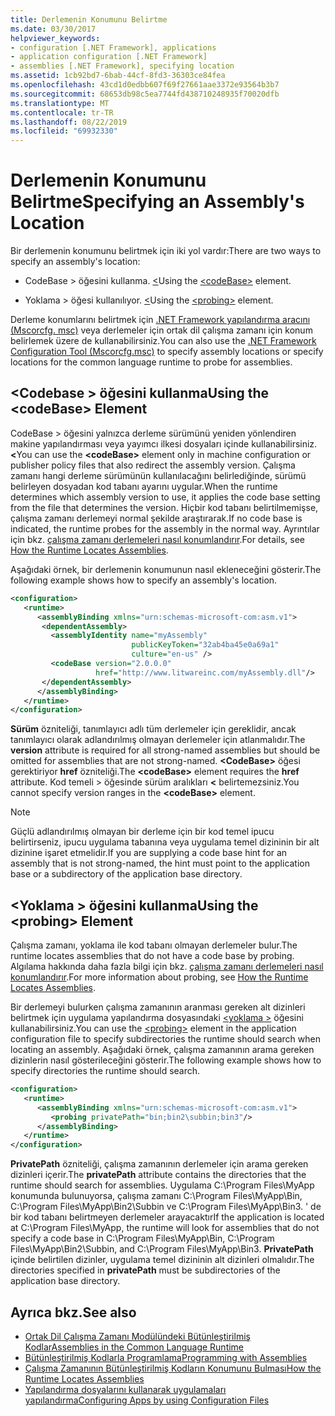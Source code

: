 ```yaml
---
title: Derlemenin Konumunu Belirtme
ms.date: 03/30/2017
helpviewer_keywords:
- configuration [.NET Framework], applications
- application configuration [.NET Framework]
- assemblies [.NET Framework], specifying location
ms.assetid: 1cb92bd7-6bab-44cf-8fd3-36303ce84fea
ms.openlocfilehash: 43cd1d0edbb607f69f27661aae3372e93564b3b7
ms.sourcegitcommit: 68653db98c5ea7744fd438710248935f70020dfb
ms.translationtype: MT
ms.contentlocale: tr-TR
ms.lasthandoff: 08/22/2019
ms.locfileid: "69932330"
---
```

# <a name="specifying-an-assemblys-location"></a><span data-ttu-id="133bc-102">Derlemenin Konumunu Belirtme</span><span class="sxs-lookup"><span data-stu-id="133bc-102">Specifying an Assembly's Location</span></span>
<span data-ttu-id="133bc-103">Bir derlemenin konumunu belirtmek için iki yol vardır:</span><span class="sxs-lookup"><span data-stu-id="133bc-103">There are two ways to specify an assembly's location:</span></span>  
  
- <span data-ttu-id="133bc-104">CodeBase > öğesini kullanma. [ \<](./file-schema/runtime/codebase-element.md)</span><span class="sxs-lookup"><span data-stu-id="133bc-104">Using the [\<codeBase>](./file-schema/runtime/codebase-element.md) element.</span></span>  
  
- <span data-ttu-id="133bc-105">Yoklama > öğesi kullanılıyor. [ \<](./file-schema/runtime/probing-element.md)</span><span class="sxs-lookup"><span data-stu-id="133bc-105">Using the [\<probing>](./file-schema/runtime/probing-element.md) element.</span></span>  
  
 <span data-ttu-id="133bc-106">Derleme konumlarını belirtmek için [.NET Framework yapılandırma aracını (Mscorcfg. msc)](https://docs.microsoft.com/previous-versions/dotnet/netframework-4.0/2bc0cxhc(v=vs.100)) veya derlemeler için ortak dil çalışma zamanı için konum belirlemek üzere de kullanabilirsiniz.</span><span class="sxs-lookup"><span data-stu-id="133bc-106">You can also use the [.NET Framework Configuration Tool (Mscorcfg.msc)](https://docs.microsoft.com/previous-versions/dotnet/netframework-4.0/2bc0cxhc(v=vs.100)) to specify assembly locations or specify locations for the common language runtime to probe for assemblies.</span></span>  
  
## <a name="using-the-codebase-element"></a><span data-ttu-id="133bc-107">\<Codebase > öğesini kullanma</span><span class="sxs-lookup"><span data-stu-id="133bc-107">Using the \<codeBase> Element</span></span>  
 <span data-ttu-id="133bc-108">CodeBase > öğesini yalnızca derleme sürümünü yeniden yönlendiren makine yapılandırması veya yayımcı ilkesi dosyaları içinde kullanabilirsiniz.  **\<**</span><span class="sxs-lookup"><span data-stu-id="133bc-108">You can use the **\<codeBase>** element only in machine configuration or publisher policy files that also redirect the assembly version.</span></span> <span data-ttu-id="133bc-109">Çalışma zamanı hangi derleme sürümünün kullanılacağını belirlediğinde, sürümü belirleyen dosyadan kod tabanı ayarını uygular.</span><span class="sxs-lookup"><span data-stu-id="133bc-109">When the runtime determines which assembly version to use, it applies the code base setting from the file that determines the version.</span></span> <span data-ttu-id="133bc-110">Hiçbir kod tabanı belirtilmemişse, çalışma zamanı derlemeyi normal şekilde araştırarak.</span><span class="sxs-lookup"><span data-stu-id="133bc-110">If no code base is indicated, the runtime probes for the assembly in the normal way.</span></span> <span data-ttu-id="133bc-111">Ayrıntılar için bkz. [çalışma zamanı derlemeleri nasıl konumlandırır](../deployment/how-the-runtime-locates-assemblies.md).</span><span class="sxs-lookup"><span data-stu-id="133bc-111">For details, see [How the Runtime Locates Assemblies](../deployment/how-the-runtime-locates-assemblies.md).</span></span>  
  
 <span data-ttu-id="133bc-112">Aşağıdaki örnek, bir derlemenin konumunun nasıl ekleneceğini gösterir.</span><span class="sxs-lookup"><span data-stu-id="133bc-112">The following example shows how to specify an assembly's location.</span></span>  
  
```xml  
<configuration>  
   <runtime>  
      <assemblyBinding xmlns="urn:schemas-microsoft-com:asm.v1">  
       <dependentAssembly>  
         <assemblyIdentity name="myAssembly"  
                           publicKeyToken="32ab4ba45e0a69a1"  
                           culture="en-us" />  
         <codeBase version="2.0.0.0"  
                   href="http://www.litwareinc.com/myAssembly.dll"/>  
       </dependentAssembly>  
      </assemblyBinding>  
   </runtime>  
</configuration>  
```  
  
 <span data-ttu-id="133bc-113">**Sürüm** özniteliği, tanımlayıcı adlı tüm derlemeler için gereklidir, ancak tanımlayıcı olarak adlandırılmış olmayan derlemeler için atlanmalıdır.</span><span class="sxs-lookup"><span data-stu-id="133bc-113">The **version** attribute is required for all strong-named assemblies but should be omitted for assemblies that are not strong-named.</span></span> <span data-ttu-id="133bc-114">**\<CodeBase>** öğesi gerektiriyor **href** özniteliği.</span><span class="sxs-lookup"><span data-stu-id="133bc-114">The **\<codeBase>** element requires the **href** attribute.</span></span> <span data-ttu-id="133bc-115">Kod temeli > öğesinde sürüm aralıkları  **\<** belirtemezsiniz.</span><span class="sxs-lookup"><span data-stu-id="133bc-115">You cannot specify version ranges in the **\<codeBase>** element.</span></span>  
  
> [!NOTE]
> <span data-ttu-id="133bc-116">Güçlü adlandırılmış olmayan bir derleme için bir kod temel ipucu belirtirseniz, ipucu uygulama tabanına veya uygulama temel dizininin bir alt dizinine işaret etmelidir.</span><span class="sxs-lookup"><span data-stu-id="133bc-116">If you are supplying a code base hint for an assembly that is not strong-named, the hint must point to the application base or a subdirectory of the application base directory.</span></span>  
  
## <a name="using-the-probing-element"></a><span data-ttu-id="133bc-117">\<Yoklama > öğesini kullanma</span><span class="sxs-lookup"><span data-stu-id="133bc-117">Using the \<probing> Element</span></span>  
 <span data-ttu-id="133bc-118">Çalışma zamanı, yoklama ile kod tabanı olmayan derlemeler bulur.</span><span class="sxs-lookup"><span data-stu-id="133bc-118">The runtime locates assemblies that do not have a code base by probing.</span></span> <span data-ttu-id="133bc-119">Algılama hakkında daha fazla bilgi için bkz. [çalışma zamanı derlemeleri nasıl konumlandırır](../deployment/how-the-runtime-locates-assemblies.md).</span><span class="sxs-lookup"><span data-stu-id="133bc-119">For more information about probing, see [How the Runtime Locates Assemblies](../deployment/how-the-runtime-locates-assemblies.md).</span></span>  
  
 <span data-ttu-id="133bc-120">Bir derlemeyi bulurken çalışma zamanının aranması gereken alt dizinleri belirtmek için uygulama yapılandırma dosyasındaki [ \<yoklama >](./file-schema/runtime/probing-element.md) öğesini kullanabilirsiniz.</span><span class="sxs-lookup"><span data-stu-id="133bc-120">You can use the [\<probing>](./file-schema/runtime/probing-element.md) element in the application configuration file to specify subdirectories the runtime should search when locating an assembly.</span></span> <span data-ttu-id="133bc-121">Aşağıdaki örnek, çalışma zamanının arama gereken dizinlerin nasıl gösterileceğini gösterir.</span><span class="sxs-lookup"><span data-stu-id="133bc-121">The following example shows how to specify directories the runtime should search.</span></span>  
  
```xml  
<configuration>  
   <runtime>  
      <assemblyBinding xmlns="urn:schemas-microsoft-com:asm.v1">  
         <probing privatePath="bin;bin2\subbin;bin3"/>  
      </assemblyBinding>  
   </runtime>  
</configuration>  
```  
  
 <span data-ttu-id="133bc-122">**PrivatePath** özniteliği, çalışma zamanının derlemeler için arama gereken dizinleri içerir.</span><span class="sxs-lookup"><span data-stu-id="133bc-122">The **privatePath** attribute contains the directories that the runtime should search for assemblies.</span></span> <span data-ttu-id="133bc-123">Uygulama C:\Program Files\MyApp konumunda bulunuyorsa, çalışma zamanı C:\Program Files\MyApp\Bin, C:\Program Files\MyApp\Bin2\Subbin ve C:\Program Files\MyApp\Bin3. ' de bir kod tabanı belirtmeyen derlemeler arayacaktır</span><span class="sxs-lookup"><span data-stu-id="133bc-123">If the application is located at C:\Program Files\MyApp, the runtime will look for assemblies that do not specify a code base in C:\Program Files\MyApp\Bin, C:\Program Files\MyApp\Bin2\Subbin, and C:\Program Files\MyApp\Bin3.</span></span> <span data-ttu-id="133bc-124">**PrivatePath** içinde belirtilen dizinler, uygulama temel dizininin alt dizinleri olmalıdır.</span><span class="sxs-lookup"><span data-stu-id="133bc-124">The directories specified in **privatePath** must be subdirectories of the application base directory.</span></span>  
  
## <a name="see-also"></a><span data-ttu-id="133bc-125">Ayrıca bkz.</span><span class="sxs-lookup"><span data-stu-id="133bc-125">See also</span></span>

- [<span data-ttu-id="133bc-126">Ortak Dil Çalışma Zamanı Modülündeki Bütünleştirilmiş Kodlar</span><span class="sxs-lookup"><span data-stu-id="133bc-126">Assemblies in the Common Language Runtime</span></span>](../app-domains/assemblies-in-the-common-language-runtime.md)
- [<span data-ttu-id="133bc-127">Bütünleştirilmiş Kodlarla Programlama</span><span class="sxs-lookup"><span data-stu-id="133bc-127">Programming with Assemblies</span></span>](../app-domains/programming-with-assemblies.md)
- [<span data-ttu-id="133bc-128">Çalışma Zamanının Bütünleştirilmiş Kodların Konumunu Bulması</span><span class="sxs-lookup"><span data-stu-id="133bc-128">How the Runtime Locates Assemblies</span></span>](../deployment/how-the-runtime-locates-assemblies.md)
- [<span data-ttu-id="133bc-129">Yapılandırma dosyalarını kullanarak uygulamaları yapılandırma</span><span class="sxs-lookup"><span data-stu-id="133bc-129">Configuring Apps by using Configuration Files</span></span>](index.md)

